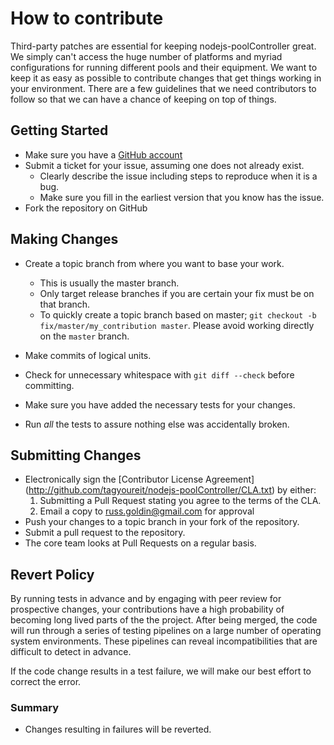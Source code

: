 # How to contribute

Third-party patches are essential for keeping nodejs-poolController great. We
simply can't access the huge number of platforms and myriad configurations for
running different pools and their equipment. We want to keep it as easy as
possible to contribute changes that get things working in your environment.
There are a few guidelines that we need contributors to follow so that we can
have a chance of keeping on top of things.


## Getting Started

* Make sure you have a [GitHub account](https://github.com/signup/free)
* Submit a ticket for your issue, assuming one does not already exist.
  * Clearly describe the issue including steps to reproduce when it is a bug.
  * Make sure you fill in the earliest version that you know has the issue.
* Fork the repository on GitHub

## Making Changes

* Create a topic branch from where you want to base your work.
  * This is usually the master branch.
  * Only target release branches if you are certain your fix must be on that
    branch.
  * To quickly create a topic branch based on master; `git checkout -b
    fix/master/my_contribution master`. Please avoid working directly on the
    `master` branch.
* Make commits of logical units.
* Check for unnecessary whitespace with `git diff --check` before committing.

* Make sure you have added the necessary tests for your changes.
* Run _all_ the tests to assure nothing else was accidentally broken.

## Submitting Changes

* Electronically sign the [Contributor License Agreement]
(http://github.com/tagyoureit/nodejs-poolController/CLA.txt) by either:
  1. Submitting a Pull Request stating you agree to the terms of the CLA.
  1. Email a copy to russ.goldin@gmail.com for approval
* Push your changes to a topic branch in your fork of the repository.
* Submit a pull request to the repository.
* The core team looks at Pull Requests on a regular basis.

## Revert Policy
By running tests in advance and by engaging with peer review for prospective
changes, your contributions have a high probability of becoming long lived
parts of the the project. After being merged, the code will run through a
series of testing pipelines on a large number of operating system
environments. These pipelines can reveal incompatibilities that are difficult
to detect in advance.

If the code change results in a test failure, we will make our best effort to
correct the error.


### Summary
* Changes resulting in failures will be reverted.
